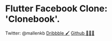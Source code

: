 # Flutter Facebook Clone: 'Clonebook'.

Twitter: @mallenkb
[Dribbble 🖌️](https://dribbble.com/mallenkb)
[Github 👨🏾‍💻](https://github.com/mallenkb)